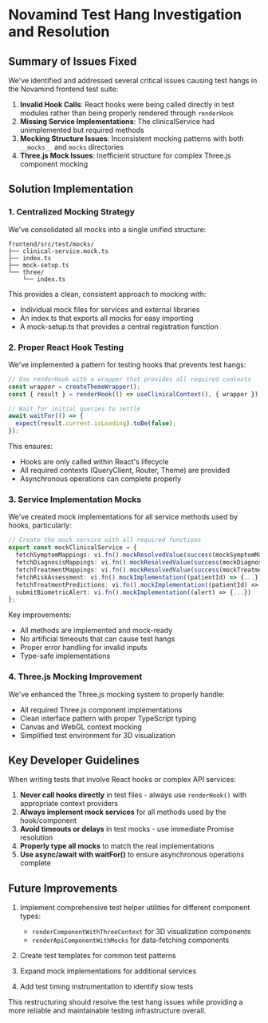 
# Novamind Test Hang Investigation and Resolution

## Summary of Issues Fixed

We've identified and addressed several critical issues causing test hangs in the Novamind frontend test suite:

1. **Invalid Hook Calls**: React hooks were being called directly in test modules rather than being properly rendered through `renderHook`
2. **Missing Service Implementations**: The clinicalService had unimplemented but required methods
3. **Mocking Structure Issues**: Inconsistent mocking patterns with both `__mocks__` and `mocks` directories
4. **Three.js Mock Issues**: Inefficient structure for complex Three.js component mocking

## Solution Implementation

### 1. Centralized Mocking Strategy

We've consolidated all mocks into a single unified structure:

```
frontend/src/test/mocks/
├── clinical-service.mock.ts
├── index.ts
├── mock-setup.ts
└── three/
    └── index.ts
```

This provides a clean, consistent approach to mocking with:
- Individual mock files for services and external libraries
- An index.ts that exports all mocks for easy importing
- A mock-setup.ts that provides a central registration function

### 2. Proper React Hook Testing

We've implemented a pattern for testing hooks that prevents test hangs:

```typescript
// Use renderHook with a wrapper that provides all required contexts
const wrapper = createThemeWrapper();
const { result } = renderHook(() => useClinicalContext(), { wrapper });

// Wait for initial queries to settle
await waitFor(() => {
  expect(result.current.isLoading).toBe(false);
});
```

This ensures:
- Hooks are only called within React's lifecycle
- All required contexts (QueryClient, Router, Theme) are provided
- Asynchronous operations can complete properly

### 3. Service Implementation Mocks

We've created mock implementations for all service methods used by hooks, particularly:

```typescript
// Create the mock service with all required functions
export const mockClinicalService = {
  fetchSymptomMappings: vi.fn().mockResolvedValue(success(mockSymptomMappings)),
  fetchDiagnosisMappings: vi.fn().mockResolvedValue(success(mockDiagnosisMappings)),
  fetchTreatmentMappings: vi.fn().mockResolvedValue(success(mockTreatmentMappings)),
  fetchRiskAssessment: vi.fn().mockImplementation((patientId) => {...}),
  fetchTreatmentPredictions: vi.fn().mockImplementation((patientId) => {...}),
  submitBiometricAlert: vi.fn().mockImplementation((alert) => {...})
};
```

Key improvements:
- All methods are implemented and mock-ready
- No artificial timeouts that can cause test hangs
- Proper error handling for invalid inputs
- Type-safe implementations

### 4. Three.js Mocking Improvement

We've enhanced the Three.js mocking system to properly handle:
- All required Three.js component implementations
- Clean interface pattern with proper TypeScript typing
- Canvas and WebGL context mocking
- Simplified test environment for 3D visualization

## Key Developer Guidelines

When writing tests that involve React hooks or complex API services:

1. **Never call hooks directly** in test files - always use `renderHook()` with appropriate context providers
2. **Always implement mock services** for all methods used by the hook/component
3. **Avoid timeouts or delays** in test mocks - use immediate Promise resolution
4. **Properly type all mocks** to match the real implementations
5. **Use async/await with waitFor()** to ensure asynchronous operations complete

## Future Improvements

1. Implement comprehensive test helper utilities for different component types:
   - `renderComponentWithThreeContext` for 3D visualization components
   - `renderApiComponentWithMocks` for data-fetching components

2. Create test templates for common test patterns

3. Expand mock implementations for additional services

4. Add test timing instrumentation to identify slow tests

This restructuring should resolve the test hang issues while providing a more reliable and maintainable testing infrastructure overall.